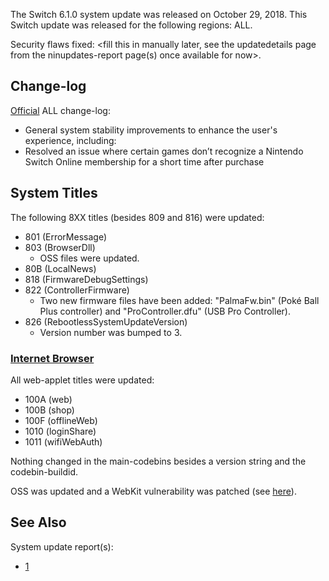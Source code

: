 The Switch 6.1.0 system update was released on October 29, 2018. This
Switch update was released for the following regions: ALL.

Security flaws fixed: \<fill this in manually later, see the
updatedetails page from the ninupdates-report page(s) once available for
now\>.

## Change-log

[Official](https://en-americas-support.nintendo.com/app/answers/detail/a_id/22525/p/897)
ALL change-log:

  - General system stability improvements to enhance the user's
    experience, including:
  - Resolved an issue where certain games don’t recognize a Nintendo
    Switch Online membership for a short time after purchase

## System Titles

The following 8XX titles (besides 809 and 816) were updated:

  - 801 (ErrorMessage)
  - 803 (BrowserDll)
      - OSS files were updated.
  - 80B (LocalNews)
  - 818 (FirmwareDebugSettings)
  - 822 (ControllerFirmware)
      - Two new firmware files have been added: "PalmaFw.bin" (Poké Ball
        Plus controller) and "ProController.dfu" (USB Pro Controller).
  - 826 (RebootlessSystemUpdateVersion)
      - Version number was bumped to 3.

### [Internet Browser](Internet%20Browser.md "wikilink")

All web-applet titles were updated:

  - 100A (web)
  - 100B (shop)
  - 100F (offlineWeb)
  - 1010 (loginShare)
  - 1011 (wifiWebAuth)

Nothing changed in the main-codebins besides a version string and the
codebin-buildid.

OSS was updated and a WebKit vulnerability was patched (see
[here](Switch%20Userland%20Flaws.md "wikilink")).

## See Also

System update
    report(s):

  - [1](https://yls8.mtheall.com/ninupdates/reports.php?date=10-29-18_08-05-12&sys=hac)

